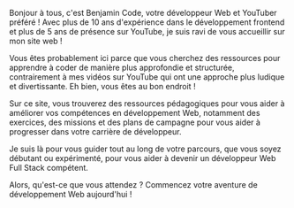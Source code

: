 Bonjour à tous, c'est Benjamin Code, votre développeur Web et YouTuber préféré ! Avec plus de 10 ans d'expérience dans le développement frontend et plus de 5 ans de présence sur YouTube, je suis ravi de vous accueillir sur mon site web !

Vous êtes probablement ici parce que vous cherchez des ressources pour apprendre à coder de manière plus approfondie et structurée, contrairement à mes vidéos sur YouTube qui ont une approche plus ludique et divertissante. Eh bien, vous êtes au bon endroit !

Sur ce site, vous trouverez des ressources pédagogiques pour vous aider à améliorer vos compétences en développement Web, notamment des exercices, des missions et des plans de campagne pour vous aider à progresser dans votre carrière de développeur.

Je suis là pour vous guider tout au long de votre parcours, que vous soyez débutant ou expérimenté, pour vous aider à devenir un développeur Web Full Stack compétent.

Alors, qu'est-ce que vous attendez ? Commencez votre aventure de développement Web aujourd'hui !